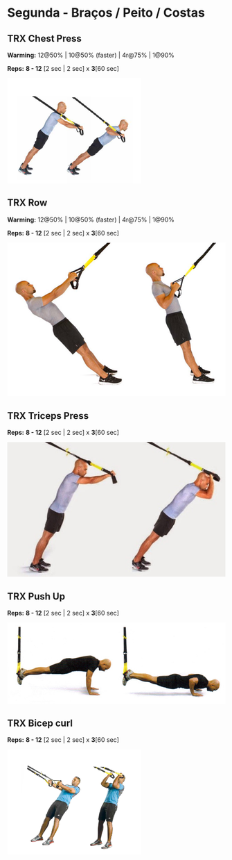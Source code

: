 # Segunda - Braços / Peito / Costas

## TRX Chest Press

**Warming:** 12@50% | 10@50% (faster) | 4r@75% | 1@90%

**Reps:** **8 - 12** [2 sec | 2 sec] x **3**[60 sec] 

![](trxchestpress.png)

## TRX Row

**Warming:** 12@50% | 10@50% (faster) | 4r@75% | 1@90%

**Reps:** **8 - 12** [2 sec | 2 sec] x **3**[60 sec]

![](trxrow.jpg)

## TRX Triceps Press

**Reps:** **8 - 12** [2 sec | 2 sec] x **3**[60 sec]

![](trxtricepspress.jpg)

## TRX Push Up

**Reps:** **8 - 12** [2 sec | 2 sec] x **3**[60 sec]

![](trxpushup.jpg)

## TRX Bicep curl

**Reps:** **8 - 12** [2 sec | 2 sec] x **3**[60 sec]

![](trxbicepscurl.png)
